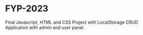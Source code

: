 # FYP-2023
Final Javascript, HTML and CSS Project with LocalStorage
CRUD Application with admin and user panel.
